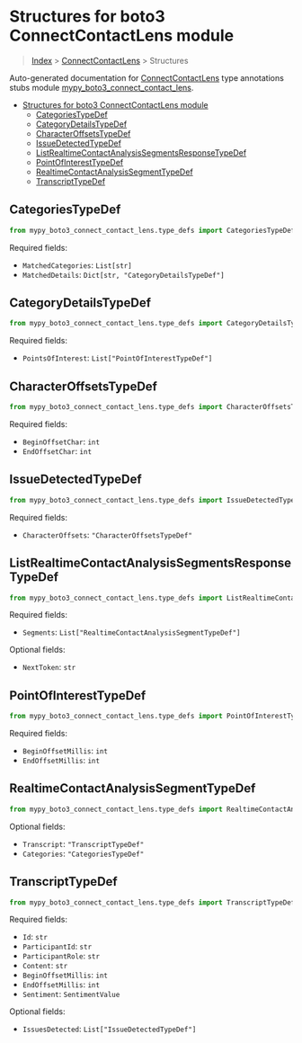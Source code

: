 # Structures for boto3 ConnectContactLens module

> [Index](../index.md) > [ConnectContactLens](./index.md) > Structures

Auto-generated documentation for [ConnectContactLens](https://boto3.amazonaws.com/v1/documentation/api/latest/reference/services/connect-contact-lens.html#ConnectContactLens)
type annotations stubs module [mypy_boto3_connect_contact_lens](https://pypi.org/project/mypy-boto3-connect-contact-lens/).

- [Structures for boto3 ConnectContactLens module](#structures-for-boto3-connectcontactlens-module)
  - [CategoriesTypeDef](#categoriestypedef)
  - [CategoryDetailsTypeDef](#categorydetailstypedef)
  - [CharacterOffsetsTypeDef](#characteroffsetstypedef)
  - [IssueDetectedTypeDef](#issuedetectedtypedef)
  - [ListRealtimeContactAnalysisSegmentsResponseTypeDef](#listrealtimecontactanalysissegmentsresponsetypedef)
  - [PointOfInterestTypeDef](#pointofinteresttypedef)
  - [RealtimeContactAnalysisSegmentTypeDef](#realtimecontactanalysissegmenttypedef)
  - [TranscriptTypeDef](#transcripttypedef)

## CategoriesTypeDef

```python
from mypy_boto3_connect_contact_lens.type_defs import CategoriesTypeDef
```


Required fields:
- `MatchedCategories`: `List[str]`
- `MatchedDetails`: `Dict[str, "CategoryDetailsTypeDef"]`




## CategoryDetailsTypeDef

```python
from mypy_boto3_connect_contact_lens.type_defs import CategoryDetailsTypeDef
```


Required fields:
- `PointsOfInterest`: `List["PointOfInterestTypeDef"]`




## CharacterOffsetsTypeDef

```python
from mypy_boto3_connect_contact_lens.type_defs import CharacterOffsetsTypeDef
```


Required fields:
- `BeginOffsetChar`: `int`
- `EndOffsetChar`: `int`




## IssueDetectedTypeDef

```python
from mypy_boto3_connect_contact_lens.type_defs import IssueDetectedTypeDef
```


Required fields:
- `CharacterOffsets`: `"CharacterOffsetsTypeDef"`




## ListRealtimeContactAnalysisSegmentsResponseTypeDef

```python
from mypy_boto3_connect_contact_lens.type_defs import ListRealtimeContactAnalysisSegmentsResponseTypeDef
```


Required fields:
- `Segments`: `List["RealtimeContactAnalysisSegmentTypeDef"]`



Optional fields:
- `NextToken`: `str`


## PointOfInterestTypeDef

```python
from mypy_boto3_connect_contact_lens.type_defs import PointOfInterestTypeDef
```


Required fields:
- `BeginOffsetMillis`: `int`
- `EndOffsetMillis`: `int`




## RealtimeContactAnalysisSegmentTypeDef

```python
from mypy_boto3_connect_contact_lens.type_defs import RealtimeContactAnalysisSegmentTypeDef
```




Optional fields:
- `Transcript`: `"TranscriptTypeDef"`
- `Categories`: `"CategoriesTypeDef"`


## TranscriptTypeDef

```python
from mypy_boto3_connect_contact_lens.type_defs import TranscriptTypeDef
```


Required fields:
- `Id`: `str`
- `ParticipantId`: `str`
- `ParticipantRole`: `str`
- `Content`: `str`
- `BeginOffsetMillis`: `int`
- `EndOffsetMillis`: `int`
- `Sentiment`: `SentimentValue`



Optional fields:
- `IssuesDetected`: `List["IssueDetectedTypeDef"]`

